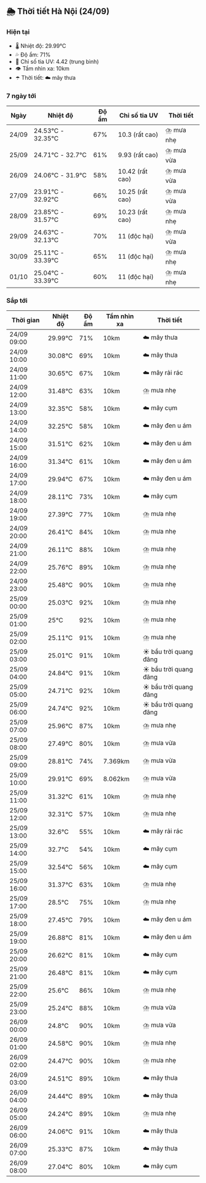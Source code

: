 ## 🌦️ Thời tiết Hà Nội (24/09)

### Hiện tại

- 🌡️ Nhiệt độ: 29.99℃
- 💦 Độ ẩm: 71%
- 🌟 Chỉ số tia UV: 4.42 (trung bình)
- 👁️ Tầm nhìn xa: 10km
- ☂️ Thời tiết: ☁️ mây thưa

### 7 ngày tới

| Ngày | Nhiệt độ | Độ ẩm | Chỉ số tia UV | Thời tiết |
| --- | --- | --- | --- | --- |
| 24/09 | 24.53℃ - 32.35℃ | 67% | 10.3 (rất cao) | ⛈️ mưa nhẹ |
| 25/09 | 24.71℃ - 32.7℃ | 61% | 9.93 (rất cao) | ⛈️ mưa vừa |
| 26/09 | 24.06℃ - 31.9℃ | 58% | 10.42 (rất cao) | ⛈️ mưa vừa |
| 27/09 | 23.91℃ - 32.92℃ | 66% | 10.25 (rất cao) | ⛈️ mưa vừa |
| 28/09 | 23.85℃ - 31.57℃ | 69% | 10.23 (rất cao) | ⛈️ mưa nhẹ |
| 29/09 | 24.63℃ - 32.13℃ | 70% | 11 (độc hại) | ⛈️ mưa vừa |
| 30/09 | 25.11℃ - 33.39℃ | 65% | 11 (độc hại) | ⛈️ mưa nhẹ |
| 01/10 | 25.04℃ - 33.39℃ | 60% | 11 (độc hại) | ⛈️ mưa nhẹ |

### Sắp tới

| Thời gian | Nhiệt độ | Độ ẩm | Tầm nhìn xa | Thời tiết |
| --- | --- | --- | --- | --- |
| 24/09 09:00 | 29.99℃ | 71% | 10km | ☁️ mây thưa |
| 24/09 10:00 | 30.08℃ | 69% | 10km | ☁️ mây thưa |
| 24/09 11:00 | 30.65℃ | 67% | 10km | ☁️ mây rải rác |
| 24/09 12:00 | 31.48℃ | 63% | 10km | ⛈️ mưa nhẹ |
| 24/09 13:00 | 32.35℃ | 58% | 10km | ☁️ mây cụm |
| 24/09 14:00 | 32.25℃ | 58% | 10km | ☁️ mây đen u ám |
| 24/09 15:00 | 31.51℃ | 62% | 10km | ☁️ mây đen u ám |
| 24/09 16:00 | 31.34℃ | 61% | 10km | ☁️ mây đen u ám |
| 24/09 17:00 | 29.94℃ | 67% | 10km | ☁️ mây đen u ám |
| 24/09 18:00 | 28.11℃ | 73% | 10km | ☁️ mây cụm |
| 24/09 19:00 | 27.39℃ | 77% | 10km | ⛈️ mưa nhẹ |
| 24/09 20:00 | 26.41℃ | 84% | 10km | ⛈️ mưa nhẹ |
| 24/09 21:00 | 26.11℃ | 88% | 10km | ⛈️ mưa nhẹ |
| 24/09 22:00 | 25.76℃ | 89% | 10km | ⛈️ mưa nhẹ |
| 24/09 23:00 | 25.48℃ | 90% | 10km | ⛈️ mưa nhẹ |
| 25/09 00:00 | 25.03℃ | 92% | 10km | ⛈️ mưa nhẹ |
| 25/09 01:00 | 25℃ | 92% | 10km | ⛈️ mưa nhẹ |
| 25/09 02:00 | 25.11℃ | 91% | 10km | ⛈️ mưa nhẹ |
| 25/09 03:00 | 25.01℃ | 91% | 10km | ☀️ bầu trời quang đãng |
| 25/09 04:00 | 24.84℃ | 91% | 10km | ☀️ bầu trời quang đãng |
| 25/09 05:00 | 24.71℃ | 92% | 10km | ☀️ bầu trời quang đãng |
| 25/09 06:00 | 24.74℃ | 92% | 10km | ☀️ bầu trời quang đãng |
| 25/09 07:00 | 25.96℃ | 87% | 10km | ⛈️ mưa nhẹ |
| 25/09 08:00 | 27.49℃ | 80% | 10km | ⛈️ mưa vừa |
| 25/09 09:00 | 28.81℃ | 74% | 7.369km | ⛈️ mưa vừa |
| 25/09 10:00 | 29.91℃ | 69% | 8.062km | ⛈️ mưa vừa |
| 25/09 11:00 | 31.32℃ | 61% | 10km | ⛈️ mưa nhẹ |
| 25/09 12:00 | 32.31℃ | 57% | 10km | ⛈️ mưa nhẹ |
| 25/09 13:00 | 32.6℃ | 55% | 10km | ☁️ mây rải rác |
| 25/09 14:00 | 32.7℃ | 54% | 10km | ☁️ mây cụm |
| 25/09 15:00 | 32.54℃ | 56% | 10km | ☁️ mây cụm |
| 25/09 16:00 | 31.37℃ | 63% | 10km | ⛈️ mưa nhẹ |
| 25/09 17:00 | 28.5℃ | 75% | 10km | ⛈️ mưa nhẹ |
| 25/09 18:00 | 27.45℃ | 79% | 10km | ☁️ mây đen u ám |
| 25/09 19:00 | 26.88℃ | 81% | 10km | ☁️ mây đen u ám |
| 25/09 20:00 | 26.62℃ | 81% | 10km | ☁️ mây cụm |
| 25/09 21:00 | 26.48℃ | 81% | 10km | ☁️ mây cụm |
| 25/09 22:00 | 25.6℃ | 86% | 10km | ⛈️ mưa nhẹ |
| 25/09 23:00 | 25.24℃ | 88% | 10km | ⛈️ mưa vừa |
| 26/09 00:00 | 24.8℃ | 90% | 10km | ⛈️ mưa vừa |
| 26/09 01:00 | 24.58℃ | 90% | 10km | ⛈️ mưa nhẹ |
| 26/09 02:00 | 24.47℃ | 90% | 10km | ⛈️ mưa nhẹ |
| 26/09 03:00 | 24.51℃ | 89% | 10km | ☁️ mây thưa |
| 26/09 04:00 | 24.44℃ | 89% | 10km | ☁️ mây thưa |
| 26/09 05:00 | 24.24℃ | 89% | 10km | ⛈️ mưa nhẹ |
| 26/09 06:00 | 24.06℃ | 91% | 10km | ☁️ mây thưa |
| 26/09 07:00 | 25.33℃ | 87% | 10km | ☁️ mây thưa |
| 26/09 08:00 | 27.04℃ | 80% | 10km | ☁️ mây cụm |
